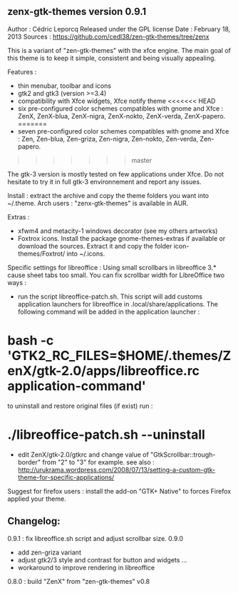 zenx-gtk-themes version 0.9.1
----------------------------

Author : Cédric Leporcq
Released under the GPL license
Date : February 18, 2013
Sources : https://github.com/cedl38/zen-gtk-themes/tree/zenx

This is a variant of "zen-gtk-themes" with the xfce engine.
The main goal of this theme is to keep it simple, consistent and being visually appealing.

Features :
 - thin menubar, toolbar and icons
 - gtk2 and gtk3 (version >=3.4)
 - compatibility with Xfce widgets, Xfce notify theme
<<<<<<< HEAD
 - six pre-configured color schemes compatibles with gnome and Xfce : ZenX, ZenX-blua, ZenX-nigra, ZenX-nokto, ZenX-verda, ZenX-papero.
=======
 - seven pre-configured color schemes compatibles with gnome and Xfce : Zen, Zen-blua, Zen-griza, Zen-nigra, Zen-nokto, Zen-verda, Zen-papero.
>>>>>>> master

The gtk-3 version is mostly tested on few applications under Xfce. Do not hesitate to try it in full gtk-3 environnement and report any issues.

Install : extract the archive and copy the theme folders you want into ~/.theme.
Arch users : "zenx-gtk-themes" is available in AUR.

Extras :
 - xfwm4 and metacity-1 windows decorator (see my others artworks)
 - Foxtrox icons. Install the package gnome-themes-extras if available or download the sources. Extract it and copy the folder icon-themes/Foxtrot/ into ~/.icons.

Specific settings for libreoffice :
Using small scrollbars in libreoffice 3.* cause sheet tabs too small. You can fix scrollbar width for LibreOffice two ways :
- run the script libreoffice-patch.sh. This script will add customs application launchers for libreoffice in .local/share/applications. The following command will be added in the application launcher :
# bash -c 'GTK2_RC_FILES=$HOME/.themes/ZenX/gtk-2.0/apps/libreoffice.rc application-command'
to uninstall and restore original files (if exist) run :
# ./libreoffice-patch.sh --uninstall
- edit ZenX/gtk-2.0/gtkrc and change value of "GtkScrollbar::trough-border" from "2" to "3" for example.
see also :
http://urukrama.wordpress.com/2008/07/13/setting-a-custom-gtk-theme-for-specific-applications/

Suggest for firefox users : install the add-on "GTK+ Native" to forces Firefox applied your theme.

Changelog:
----------

0.9.1 : fix libreoffice.sh script and adjust scrollbar size.
0.9.0
- add zen-griza variant
- adjust gtk2/3 style and contrast for button and widgets ...
- workaround to improve rendering in libreoffice

0.8.0 : build "ZenX" from "zen-gtk-themes" v0.8
